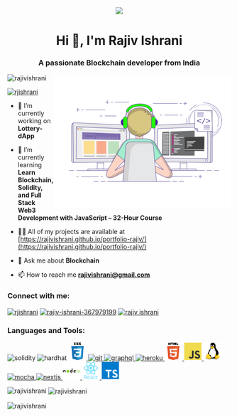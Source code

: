 <p align="center">
  <img src="https://www.edureka.co/blog/wp-content/uploads/2018/01/Blockchain-Blockchain-Technology-Edureka.gif" />
</p>
<h1 align="center">Hi 👋, I'm Rajiv Ishrani</h1>
<h3 align="center">A passionate Blockchain developer from India</h3>

<img align="right" alt="coding" width="400" src="https://raw.githubusercontent.com/devSouvik/devSouvik/master/gif3.gif"> 

<p align="left"> <img src="https://komarev.com/ghpvc/?username=rajivishrani&label=Profile%20views&color=0e75b6&style=flat" alt="rajivishrani" /> </p>

<p align="left"> <a href="https://twitter.com/rjishrani" target="blank"><img src="https://img.shields.io/twitter/follow/rjishrani?logo=twitter&style=for-the-badge" alt="rjishrani" /></a> </p>

- 🔭 I’m currently working on **Lottery-dApp**

- 🌱 I’m currently learning **Learn Blockchain, Solidity, and Full Stack Web3 Development with JavaScript – 32-Hour Course**

- 👨‍💻 All of my projects are available at [https://rajivishrani.github.io/portfolio-rajiv/](https://rajivishrani.github.io/portfolio-rajiv/)

- 💬 Ask me about **Blockchain**

- 📫 How to reach me **rajivishrani@gmail.com**

<h3 align="left">Connect with me:</h3>
<p align="left">
<a href="https://twitter.com/rjishrani" target="blank"><img align="center" src="https://raw.githubusercontent.com/rahuldkjain/github-profile-readme-generator/master/src/images/icons/Social/twitter.svg" alt="rjishrani" height="30" width="40" /></a>
<a href="https://linkedin.com/in/rajiv-ishrani-367979199" target="blank"><img align="center" src="https://raw.githubusercontent.com/rahuldkjain/github-profile-readme-generator/master/src/images/icons/Social/linked-in-alt.svg" alt="rajiv-ishrani-367979199" height="30" width="40" /></a>
<a href="https://stackoverflow.com/users/20071215/rajiv-ishrani" target="blank"><img align="center" src="https://raw.githubusercontent.com/rahuldkjain/github-profile-readme-generator/master/src/images/icons/Social/stack-overflow.svg" alt="rajiv ishrani" height="30" width="40" /></a>
</p>

<h3 align="left">Languages and Tools:</h3>
<p align="left"> <a> <img src="https://docs.soliditylang.org/en/v0.8.15/_images/logo.svg" alt="solidity" width="40" height="40"/> </a> <a> <img src="https://seeklogo.com/images/H/hardhat-logo-888739EBB4-seeklogo.com.png" alt="hardhat" width="40" height="40"/> </a> <a href="https://www.w3schools.com/css/" target="_blank" rel="noreferrer"> <img src="https://raw.githubusercontent.com/devicons/devicon/master/icons/css3/css3-original-wordmark.svg" alt="css3" width="40" height="40"/> </a> <a href="https://git-scm.com/" target="_blank" rel="noreferrer"> <img src="https://www.vectorlogo.zone/logos/git-scm/git-scm-icon.svg" alt="git" width="40" height="40"/> </a> <a href="https://graphql.org" target="_blank" rel="noreferrer"> <img src="https://www.vectorlogo.zone/logos/graphql/graphql-icon.svg" alt="graphql" width="40" height="40"/> </a> <a href="https://heroku.com" target="_blank" rel="noreferrer"> <img src="https://www.vectorlogo.zone/logos/heroku/heroku-icon.svg" alt="heroku" width="40" height="40"/> </a> <a href="https://www.w3.org/html/" target="_blank" rel="noreferrer"> <img src="https://raw.githubusercontent.com/devicons/devicon/master/icons/html5/html5-original-wordmark.svg" alt="html5" width="40" height="40"/> </a> <a href="https://developer.mozilla.org/en-US/docs/Web/JavaScript" target="_blank" rel="noreferrer"> <img src="https://raw.githubusercontent.com/devicons/devicon/master/icons/javascript/javascript-original.svg" alt="javascript" width="40" height="40"/> </a> <a href="https://www.linux.org/" target="_blank" rel="noreferrer"> <img src="https://raw.githubusercontent.com/devicons/devicon/master/icons/linux/linux-original.svg" alt="linux" width="40" height="40"/> </a> <a href="https://mochajs.org" target="_blank" rel="noreferrer"> <img src="https://www.vectorlogo.zone/logos/mochajs/mochajs-icon.svg" alt="mocha" width="40" height="40"/> </a> <a href="https://nextjs.org/" target="_blank" rel="noreferrer"> <img src="https://res.cloudinary.com/practicaldev/image/fetch/s--8sx8IYNE--/c_limit%2Cf_auto%2Cfl_progressive%2Cq_auto%2Cw_880/https://i2.wp.com/blogreact.com/wp-content/uploads/2020/10/1_htbUdWgFQ3a94PMEvBr_hQ.png%3Fresize%3D750%252C428%26ssl%3D1" alt="nextjs" width="40" height="40"/> </a> <a href="https://nodejs.org" target="_blank" rel="noreferrer"> <img src="https://raw.githubusercontent.com/devicons/devicon/master/icons/nodejs/nodejs-original-wordmark.svg" alt="nodejs" width="40" height="40"/> </a> <a href="https://reactjs.org/" target="_blank" rel="noreferrer"> <img src="https://raw.githubusercontent.com/devicons/devicon/master/icons/react/react-original-wordmark.svg" alt="react" width="40" height="40"/> </a> <a href="https://www.typescriptlang.org/" target="_blank" rel="noreferrer"> <img src="https://raw.githubusercontent.com/devicons/devicon/master/icons/typescript/typescript-original.svg" alt="typescript" width="40" height="40"/> </a> </p>

<p><img align="left" src="https://github-readme-stats.vercel.app/api/top-langs?username=rajivishrani&show_icons=true&locale=en&layout=compact" alt="rajivishrani" /></p>

<p>&nbsp;<img align="center" src="https://github-readme-stats.vercel.app/api?username=rajivishrani&show_icons=true&locale=en" alt="rajivishrani" /></p>

<p><img align="center" src="https://github-readme-streak-stats.herokuapp.com/?user=rajivishrani&" alt="rajivishrani" /></p>
